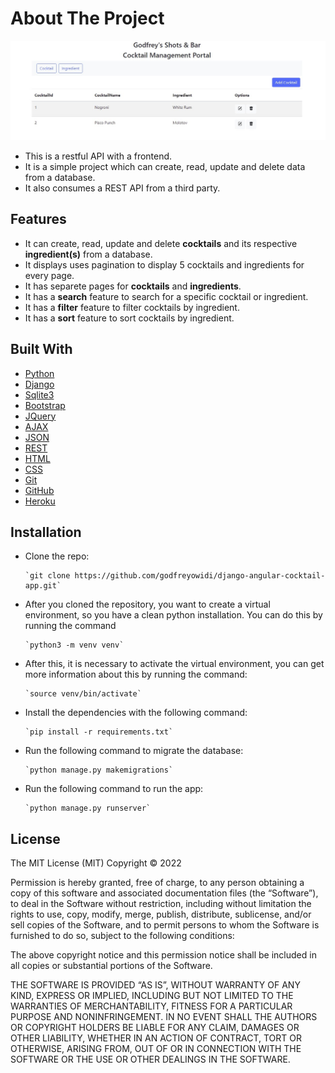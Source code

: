 
# About The Project
![main image](front.jpg)

- This is a restful API with a frontend.
- It is a simple project which can create, read, update and delete data from a database.
- It also consumes a REST API from a third party.

## Features
- It can create, read, update and delete **cocktails** and its respective **ingredient(s)** from a database.
- It displays uses pagination to display 5 cocktails and ingredients for every page.
- It has separete pages for **cocktails** and **ingredients**.
- It has a **search** feature to search for a specific cocktail or ingredient.
- It has a **filter** feature to filter cocktails by ingredient.
- It has a **sort** feature to sort cocktails by ingredient.

## Built With
- [Python](https://www.python.org/)
- [Django](https://www.djangoproject.com/)
- [Sqlite3](https://www.sqlite.org/)
- [Bootstrap](https://getbootstrap.com/)
- [JQuery](https://jquery.com/)
- [AJAX](https://en.wikipedia.org/wiki/Ajax_(programming))
- [JSON](https://en.wikipedia.org/wiki/JSON)
- [REST](https://en.wikipedia.org/wiki/Representational_state_transfer)
- [HTML](https://en.wikipedia.org/wiki/HTML)
- [CSS](https://en.wikipedia.org/wiki/Cascading_Style_Sheets)
- [Git](https://git-scm.com/)
- [GitHub](https://github.com/)
- [Heroku](https://www.heroku.com/)

## Installation
- Clone the repo:

      `git clone https://github.com/godfreyowidi/django-angular-cocktail-app.git`

- After you cloned the repository, you want to create a virtual environment, so you have a     clean python installation. You can do this by running the command
  
      `python3 -m venv venv`

- After this, it is necessary to activate the virtual environment, you can get more information about this by running the command:
  
      `source venv/bin/activate`

- Install the dependencies with the following command:

      `pip install -r requirements.txt`

- Run the following command to migrate the database:

      `python manage.py makemigrations`

- Run the following command to run the app:

      `python manage.py runserver`

## License
The MIT License (MIT)
Copyright © 2022 <copyright holders>

Permission is hereby granted, free of charge, to any person obtaining a copy of this software and associated documentation files (the “Software”), to deal in the Software without restriction, including without limitation the rights to use, copy, modify, merge, publish, distribute, sublicense, and/or sell copies of the Software, and to permit persons to whom the Software is furnished to do so, subject to the following conditions:

The above copyright notice and this permission notice shall be included in all copies or substantial portions of the Software.

THE SOFTWARE IS PROVIDED “AS IS”, WITHOUT WARRANTY OF ANY KIND, EXPRESS OR IMPLIED, INCLUDING BUT NOT LIMITED TO THE WARRANTIES OF MERCHANTABILITY, FITNESS FOR A PARTICULAR PURPOSE AND NONINFRINGEMENT. IN NO EVENT SHALL THE AUTHORS OR COPYRIGHT HOLDERS BE LIABLE FOR ANY CLAIM, DAMAGES OR OTHER LIABILITY, WHETHER IN AN ACTION OF CONTRACT, TORT OR OTHERWISE, ARISING FROM, OUT OF OR IN CONNECTION WITH THE SOFTWARE OR THE USE OR OTHER DEALINGS IN THE SOFTWARE.